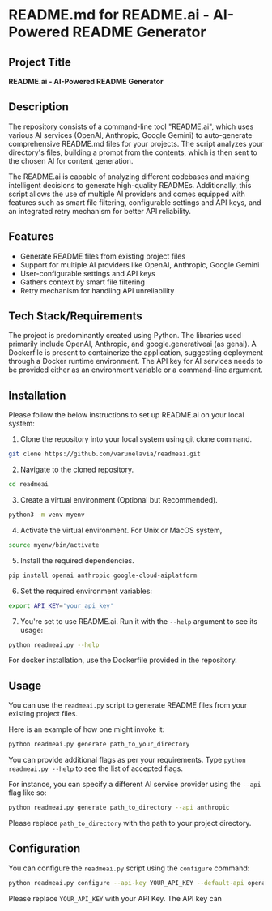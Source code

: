 # README.md for README.ai - AI-Powered README Generator

## Project Title

**README.ai - AI-Powered README Generator**

## Description

The repository consists of a command-line tool "README.ai", which uses various AI services (OpenAI, Anthropic, Google Gemini) to auto-generate comprehensive README.md files for your projects. The script analyzes your directory's files, building a prompt from the contents, which is then sent to the chosen AI for content generation.

The README.ai is capable of analyzing different codebases and making intelligent decisions to generate high-quality READMEs. Additionally, this script allows the use of multiple AI providers and comes equipped with features such as smart file filtering, configurable settings and API keys, and an integrated retry mechanism for better API reliability.

## Features

- Generate README files from existing project files
- Support for multiple AI providers like OpenAI, Anthropic, Google Gemini
- User-configurable settings and API keys
- Gathers context by smart file filtering
- Retry mechanism for handling API unreliability

## Tech Stack/Requirements

The project is predominantly created using Python. The libraries used primarily include OpenAI, Anthropic, and google.generativeai (as genai). A Dockerfile is present to containerize the application, suggesting deployment through a Docker runtime environment. The API key for AI services needs to be provided either as an environment variable or a command-line argument.

## Installation

Please follow the below instructions to set up README.ai on your local system:

1. Clone the repository into your local system using git clone command.
```bash
git clone https://github.com/varunelavia/readmeai.git
```
2. Navigate to the cloned repository.
```bash
cd readmeai
```
3. Create a virtual environment (Optional but Recommended).
```bash
python3 -m venv myenv
```
4. Activate the virtual environment. For Unix or MacOS system,
```bash
source myenv/bin/activate
```
5. Install the required dependencies.
``` bash
pip install openai anthropic google-cloud-aiplatform
```
6. Set the required environment variables:
```bash
export API_KEY='your_api_key'
```
7. You're set to use README.ai. Run it with the `--help` argument to see its usage:
```bash
python readmeai.py --help
```

For docker installation, use the Dockerfile provided in the repository.

## Usage

You can use the `readmeai.py` script to generate README files from your existing project files. 

Here is an example of how one might invoke it:

```bash
python readmeai.py generate path_to_your_directory
```

You can provide additional flags as per your requirements. Type `python readmeai.py --help` to see the list of accepted flags.

For instance, you can specify a different AI service provider using the `--api` flag like so:

```bash
python readmeai.py generate path_to_directory --api anthropic
```

Please replace `path_to_directory` with the path to your project directory.

## Configuration

You can configure the `readmeai.py` script using the `configure` command:

```bash
python readmeai.py configure --api-key YOUR_API_KEY --default-api openai --default-model text-davinci-002
```

Please replace `YOUR_API_KEY` with your API Key. The API key can
